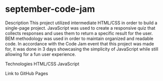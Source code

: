 # september-code-jam

Description
This project utilized intermediate HTML/CSS in order to build a single-page project. JavaScript was used to create a responsive quiz that collects responses and uses them to return a specific result for the user. BEM methodology was used in order to maintain organized and readable code. In accordance with the Code Jam event that this project was made for, it was done in 3 days showcasing the simplicity of JavaScript while still allowing for a fun user experience.

Technologies
HTML/CSS
JavaScript

Link to GitHub Pages
